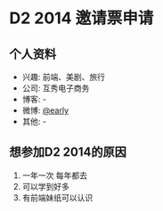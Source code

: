 # D2 2014 邀请票申请

## 个人资料

- 兴趣: 前端、美剧、旅行
- 公司: 互秀电子商务
- 博客: -
- 微博: [@early](http://weibo.com/u/3965534974) 
- 其他: -

## 想参加D2 2014的原因

1. 一年一次 每年都去
2. 可以学到好多
3. 有前端妹纸可以认识
